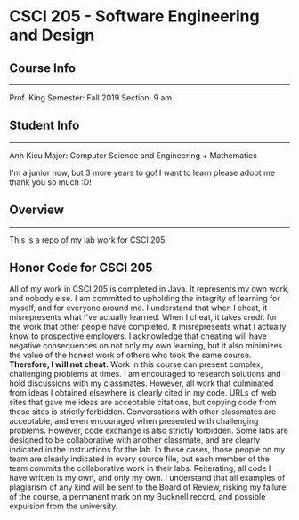 # CSCI 205 - Software Engineering and Design
## Course Info
***
Prof. King
Semester: Fall 2019
Section: 9 am

## Student Info
***
Anh Kieu
Major: Computer Science and Engineering + Mathematics

I'm a junior now, but 3 more years to go! I want to learn please adopt me thank you so much :D!

## Overview
***
This is a repo of my lab work for CSCI 205

## Honor Code for CSCI 205
All of my work in CSCI 205 is completed in Java. It represents my own work, and nobody else.
I am committed to upholding the integrity of learning for myself, and for everyone around me. I
understand that when I cheat, it misrepresents what I've actually learned. When I cheat, it takes credit for
the work that other people have completed. It misrepresents what I actually know to prospective
employers. I acknowledge that cheating will have negative consequences on not only my own learning,
but it also minimizes the value of the honest work of others who took the same course.
**Therefore, I will not cheat.**
Work in this course can present complex, challenging problems at times. I am encouraged to research
solutions and hold discussions with my classmates. However, all work that culminated from ideas I
obtained elsewhere is clearly cited in my code. URLs of web sites that gave me ideas are acceptable
citations, but copying code from those sites is strictly forbidden. Conversations with other classmates are
acceptable, and even encouraged when presented with challenging problems. However, code exchange is
also strictly forbidden.
Some labs are designed to be collaborative with another classmate, and are clearly indicated in the
instructions for the lab. In these cases, those people on my team are clearly indicated in every source file,
but each member of the team commits the collaborative work in their labs.
Reiterating, all code I have written is my own, and only my own. I understand that all examples of
plagiarism of any kind will be sent to the Board of Review, risking my failure of the course, a permanent
mark on my Bucknell record, and possible expulsion from the university.
